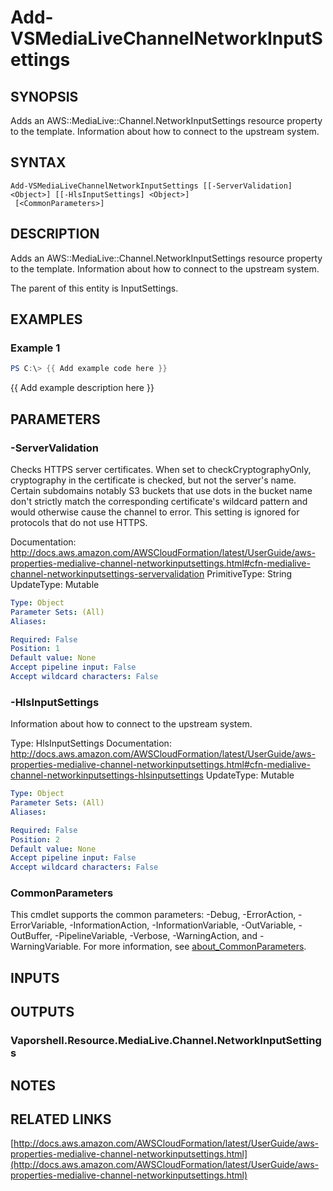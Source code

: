# Add-VSMediaLiveChannelNetworkInputSettings

## SYNOPSIS
Adds an AWS::MediaLive::Channel.NetworkInputSettings resource property to the template.
Information about how to connect to the upstream system.

## SYNTAX

```
Add-VSMediaLiveChannelNetworkInputSettings [[-ServerValidation] <Object>] [[-HlsInputSettings] <Object>]
 [<CommonParameters>]
```

## DESCRIPTION
Adds an AWS::MediaLive::Channel.NetworkInputSettings resource property to the template.
Information about how to connect to the upstream system.

The parent of this entity is InputSettings.

## EXAMPLES

### Example 1
```powershell
PS C:\> {{ Add example code here }}
```

{{ Add example description here }}

## PARAMETERS

### -ServerValidation
Checks HTTPS server certificates.
When set to checkCryptographyOnly, cryptography in the certificate is checked, but not the server's name.
Certain subdomains notably S3 buckets that use dots in the bucket name don't strictly match the corresponding certificate's wildcard pattern and would otherwise cause the channel to error.
This setting is ignored for protocols that do not use HTTPS.

Documentation: http://docs.aws.amazon.com/AWSCloudFormation/latest/UserGuide/aws-properties-medialive-channel-networkinputsettings.html#cfn-medialive-channel-networkinputsettings-servervalidation
PrimitiveType: String
UpdateType: Mutable

```yaml
Type: Object
Parameter Sets: (All)
Aliases:

Required: False
Position: 1
Default value: None
Accept pipeline input: False
Accept wildcard characters: False
```

### -HlsInputSettings
Information about how to connect to the upstream system.

Type: HlsInputSettings
Documentation: http://docs.aws.amazon.com/AWSCloudFormation/latest/UserGuide/aws-properties-medialive-channel-networkinputsettings.html#cfn-medialive-channel-networkinputsettings-hlsinputsettings
UpdateType: Mutable

```yaml
Type: Object
Parameter Sets: (All)
Aliases:

Required: False
Position: 2
Default value: None
Accept pipeline input: False
Accept wildcard characters: False
```

### CommonParameters
This cmdlet supports the common parameters: -Debug, -ErrorAction, -ErrorVariable, -InformationAction, -InformationVariable, -OutVariable, -OutBuffer, -PipelineVariable, -Verbose, -WarningAction, and -WarningVariable. For more information, see [about_CommonParameters](http://go.microsoft.com/fwlink/?LinkID=113216).

## INPUTS

## OUTPUTS

### Vaporshell.Resource.MediaLive.Channel.NetworkInputSettings
## NOTES

## RELATED LINKS

[http://docs.aws.amazon.com/AWSCloudFormation/latest/UserGuide/aws-properties-medialive-channel-networkinputsettings.html](http://docs.aws.amazon.com/AWSCloudFormation/latest/UserGuide/aws-properties-medialive-channel-networkinputsettings.html)

